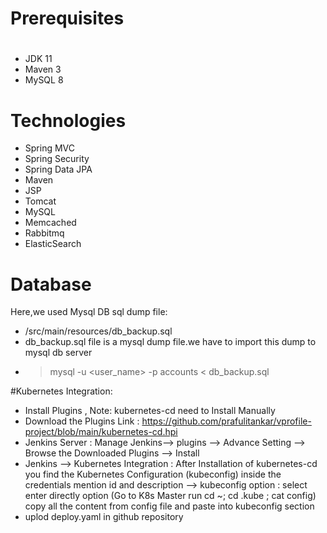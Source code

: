 # Prerequisites
#
- JDK 11 
- Maven 3 
- MySQL 8

# Technologies 
- Spring MVC
- Spring Security
- Spring Data JPA
- Maven
- JSP
- Tomcat
- MySQL
- Memcached
- Rabbitmq
- ElasticSearch
# Database
Here,we used Mysql DB 
sql dump file:
- /src/main/resources/db_backup.sql
- db_backup.sql file is a mysql dump file.we have to import this dump to mysql db server
- > mysql -u <user_name> -p accounts < db_backup.sql
  >
#Kubernetes Integration:
 - Install Plugins , Note: kubernetes-cd need to Install Manually
 - Download the Plugins Link : https://github.com/prafulitankar/vprofile-project/blob/main/kubernetes-cd.hpi
 - Jenkins Server : Manage Jenkins--> plugins --> Advance Setting --> Browse the Downloaded Plugins --> Install
 - Jenkins --> Kubernetes Integration : After Installation of kubernetes-cd you find the Kubernetes Configuration (kubeconfig) inside the    credentials mention id and description --> kubeconfig option : select enter directly option (Go to K8s Master run  cd ~; cd .kube ;       cat config) copy all the content from config file and paste into kubeconfig section
 - uplod deploy.yaml in github repository 


